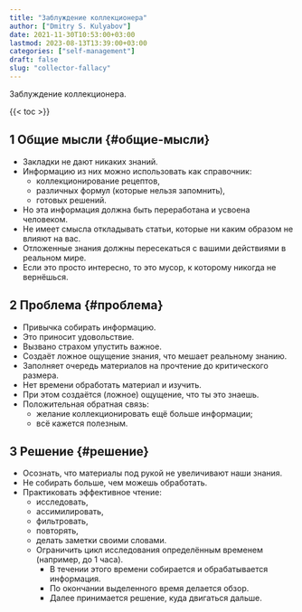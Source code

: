 ```yaml
---
title: "Заблуждение коллекционера"
author: ["Dmitry S. Kulyabov"]
date: 2021-11-30T10:53:00+03:00
lastmod: 2023-08-13T13:39:00+03:00
categories: ["self-management"]
draft: false
slug: "collector-fallacy"
---
```


Заблуждение коллекционера.

<!--more-->

{{< toc >}}


## <span class="section-num">1</span> Общие мысли {#общие-мысли}

-   Закладки не дают никаких знаний.
-   Информацию из них можно использовать как справочник:
    -   коллекционирование рецептов,
    -   различных формул (которые нельзя запомнить),
    -   готовых решений.
-   Но эта информация должна быть переработана и усвоена человеком.
-   Не имеет смысла откладывать статьи, которые ни каким образом не влияют на вас.
-   Отложенные знания должны пересекаться с вашими действиями в реальном мире.
-   Если это просто интересно, то это мусор, к которому никогда не вернёшься.


## <span class="section-num">2</span> Проблема {#проблема}

-   Привычка собирать информацию.
-   Это приносит удовольствие.
-   Вызвано страхом упустить важное.
-   Создаёт ложное ощущение знания, что мешает реальному знанию.
-   Заполняет очередь материалов на прочтение до критического размера.
-   Нет времени обработать материал и изучить.
-   При этом создаётся (ложное) ощущение, что ты это знаешь.
-   Положительная обратная связь:
    -   желание коллекционировать ещё больше информации;
    -   всё кажется полезным.


## <span class="section-num">3</span> Решение {#решение}

-   Осознать, что материалы под рукой не увеличивают наши знания.
-   Не собирать больше, чем можешь обработать.
-   Практиковать эффективное чтение:
    -   исследовать,
    -   ассимилировать,
    -   фильтровать,
    -   повторять,
    -   делать заметки своими словами.
    -   Ограничить цикл исследования определённым временем (например, до 1 часа).
        -   В течении этого времени собирается и обрабатывается информация.
        -   По окончании выделенного время делается обзор.
        -   Далее принимается решение, куда двигаться дальше.
